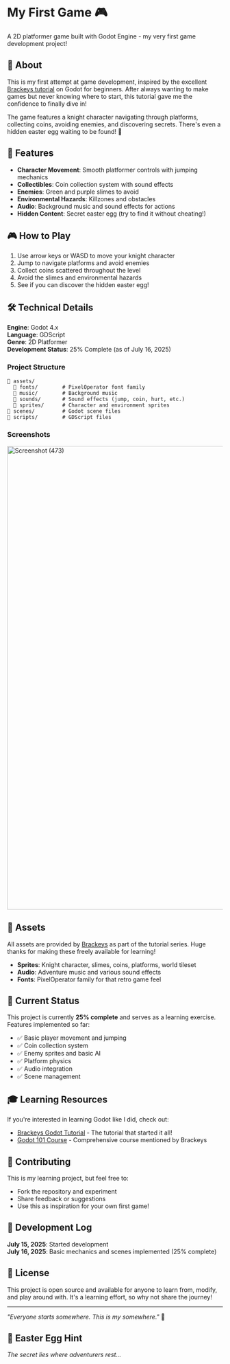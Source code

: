 # My First Game 🎮

A 2D platformer game built with Godot Engine - my very first game development project!

## 🎯 About

This is my first attempt at game development, inspired by the excellent [Brackeys tutorial](https://www.youtube.com/watch?v=LOhfqjmasi0) on Godot for beginners. After always wanting to make games but never knowing where to start, this tutorial gave me the confidence to finally dive in!

The game features a knight character navigating through platforms, collecting coins, avoiding enemies, and discovering secrets. There's even a hidden easter egg waiting to be found! 🎪

## 🚀 Features

- **Character Movement**: Smooth platformer controls with jumping mechanics
- **Collectibles**: Coin collection system with sound effects
- **Enemies**: Green and purple slimes to avoid
- **Environmental Hazards**: Killzones and obstacles
- **Audio**: Background music and sound effects for actions
- **Hidden Content**: Secret easter egg (try to find it without cheating!)

## 🎮 How to Play

1. Use arrow keys or WASD to move your knight character
2. Jump to navigate platforms and avoid enemies
3. Collect coins scattered throughout the level
4. Avoid the slimes and environmental hazards
5. See if you can discover the hidden easter egg!

## 🛠️ Technical Details

**Engine**: Godot 4.x  
**Language**: GDScript  
**Genre**: 2D Platformer  
**Development Status**: 25% Complete (as of July 16, 2025)

### Project Structure
```
📁 assets/
  📁 fonts/        # PixelOperator font family
  📁 music/        # Background music
  📁 sounds/       # Sound effects (jump, coin, hurt, etc.)
  📁 sprites/      # Character and environment sprites
📁 scenes/         # Godot scene files
📁 scripts/        # GDScript files
```

### Screenshots

<img width="1920" height="1080" alt="Screenshot (473)" src="https://github.com/user-attachments/assets/9836cf75-79f1-48a7-804c-ef37d095a424" />

## 🎨 Assets

All assets are provided by [Brackeys](https://www.youtube.com/@Brackeys) as part of the tutorial series. Huge thanks for making these freely available for learning!

- **Sprites**: Knight character, slimes, coins, platforms, world tileset
- **Audio**: Adventure music and various sound effects
- **Fonts**: PixelOperator family for that retro game feel

## 🚧 Current Status

This project is currently **25% complete** and serves as a learning exercise. Features implemented so far:

- ✅ Basic player movement and jumping
- ✅ Coin collection system
- ✅ Enemy sprites and basic AI
- ✅ Platform physics
- ✅ Audio integration
- ✅ Scene management

## 🎓 Learning Resources

If you're interested in learning Godot like I did, check out:
- [Brackeys Godot Tutorial](https://www.youtube.com/watch?v=LOhfqjmasi0) - The tutorial that started it all!
- [Godot 101 Course](https://academy.zenva.com/product/godot-101-game-engine-foundations/?utm_source=youtube&utm_medium=partner&utm_campaign=partner-youtube-brackeys-2024&utm_content=partner-youtube-brackeys-202401) - Comprehensive course mentioned by Brackeys

## 🤝 Contributing

This is my learning project, but feel free to:
- Fork the repository and experiment
- Share feedback or suggestions
- Use this as inspiration for your own first game!

## 📝 Development Log

**July 15, 2025**: Started development  
**July 16, 2025**: Basic mechanics and scenes implemented (25% complete)

## 📄 License

This project is open source and available for anyone to learn from, modify, and play around with. It's a learning effort, so why not share the journey!

---

*"Everyone starts somewhere. This is my somewhere."* 🌟

## 🎪 Easter Egg Hint

*The secret lies where adventurers rest...*
